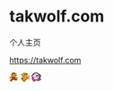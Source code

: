 # takwolf.com

个人主页

https://takwolf.com

![mario](img/role-mario.gif)
![link](img/role-link.gif)
![kirby](img/role-kirby.gif)
